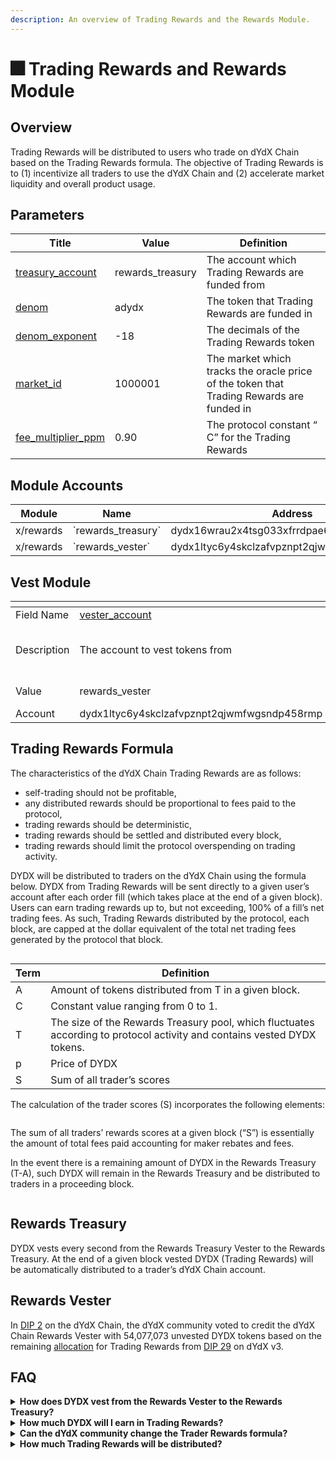 ```yaml
---
description: An overview of Trading Rewards and the Rewards Module.
---
```


# 🎆 Trading Rewards and Rewards Module

## Overview

Trading Rewards will be distributed to users who trade on dYdX Chain based on the Trading Rewards formula. The objective of Trading Rewards is to (1) incentivize all traders to use the dYdX Chain and (2) accelerate market liquidity and overall product usage.

## Parameters

| Title                                                                                                                                          | Value             | Definition                                                                               |
| ---------------------------------------------------------------------------------------------------------------------------------------------- | ----------------- | ---------------------------------------------------------------------------------------- |
| [treasury\_account](https://github.com/dydxopsdao/networks/blob/fd7ee6e63e7e4b3ffab4fe600ac7cdb77c28d88d/dydx-mainnet-1/genesis.json#L3756)    | rewards\_treasury | The account which Trading Rewards are funded from                                        |
| [denom](https://github.com/dydxopsdao/networks/blob/fd7ee6e63e7e4b3ffab4fe600ac7cdb77c28d88d/dydx-mainnet-1/genesis.json#L3757)                | adydx             | The token that Trading Rewards are funded in                                             |
| [denom\_exponent](https://github.com/dydxopsdao/networks/blob/fd7ee6e63e7e4b3ffab4fe600ac7cdb77c28d88d/dydx-mainnet-1/genesis.json#L3758)      | -18               | The decimals of the Trading Rewards token                                                |
| [market\_id](https://github.com/dydxopsdao/networks/blob/fd7ee6e63e7e4b3ffab4fe600ac7cdb77c28d88d/dydx-mainnet-1/genesis.json#L3759)           | 1000001           | The market which tracks the oracle price of the token that Trading Rewards are funded in |
| [fee\_multiplier\_ppm](https://github.com/dydxopsdao/networks/blob/fd7ee6e63e7e4b3ffab4fe600ac7cdb77c28d88d/dydx-mainnet-1/genesis.json#L3760) | 0.90              | The protocol constant “ C” for the Trading Rewards                                       |

## Module Accounts

| Module    | Name                  | Address                                     |
| --------- | --------------------- | ------------------------------------------- |
| x/rewards | \`rewards\_treasury\` | dydx16wrau2x4tsg033xfrrdpae6kxfn9kyuerr5jjp |
| x/rewards | \`rewards\_vester\`   | dydx1ltyc6y4skclzafvpznpt2qjwmfwgsndp458rmp |

## Vest Module



<table data-header-hidden data-full-width="true"><thead><tr><th width="136"></th><th width="403"></th><th width="396"></th><th width="149"></th><th width="139"></th><th width="139"></th></tr></thead><tbody><tr><td>Field Name</td><td><a href="https://github.com/dydxopsdao/networks/blob/fd7ee6e63e7e4b3ffab4fe600ac7cdb77c28d88d/dydx-mainnet-1/genesis.json#L3820">vester_account</a></td><td><a href="https://github.com/dydxopsdao/networks/blob/fd7ee6e63e7e4b3ffab4fe600ac7cdb77c28d88d/dydx-mainnet-1/genesis.json#L3821">treasury_account</a></td><td><a href="https://github.com/dydxopsdao/networks/blob/fd7ee6e63e7e4b3ffab4fe600ac7cdb77c28d88d/dydx-mainnet-1/genesis.json#L3822">denom</a></td><td><a href="https://github.com/dydxopsdao/networks/blob/fd7ee6e63e7e4b3ffab4fe600ac7cdb77c28d88d/dydx-mainnet-1/genesis.json#L3823">start_time</a></td><td><a href="https://github.com/dydxopsdao/networks/blob/fd7ee6e63e7e4b3ffab4fe600ac7cdb77c28d88d/dydx-mainnet-1/genesis.json#L3824">end_time</a></td></tr><tr><td>Description</td><td>The account to vest tokens from</td><td>The account to vest tokens to</td><td>The token that is vested</td><td>The start time of vesting</td><td>The end time of vesting</td></tr><tr><td>Value</td><td>rewards_vester</td><td>rewards_treasury</td><td>adydx</td><td>2021-08-03T15:00:00Z</td><td>2026-08-03T15:00:00Z</td></tr><tr><td>Account </td><td>dydx1ltyc6y4skclzafvpznpt2qjwmfwgsndp458rmp</td><td>dydx16wrau2x4tsg033xfrrdpae6kxfn9kyuerr5jjp</td><td></td><td></td><td></td></tr></tbody></table>

## Trading Rewards Formula

The characteristics of the dYdX Chain Trading Rewards are as follows:

* self-trading should not be profitable,&#x20;
* any distributed rewards should be proportional to fees paid to the protocol,
* trading rewards should be deterministic,
* trading rewards should be settled and distributed every block,&#x20;
* trading rewards should limit the protocol overspending on trading activity.

DYDX will be distributed to traders on the dYdX Chain using the formula below. DYDX from Trading Rewards will be sent directly to a given user’s account after each order fill (which takes place at the end of a given block). Users can earn trading rewards up to, but not exceeding, 100% of a fill’s net trading fees. As such, Trading Rewards distributed by the protocol, each block, are capped at the dollar equivalent of the total net trading fees generated by the protocol that block.&#x20;

<figure><img src="https://lh7-eu.googleusercontent.com/U8h-_7D3nVt9eF1CIVhdE75czrjxlugOeru3yniuw_l1Yhu511DS7FEb1R5FNSvCmmkzErlxeRIvAu_BLHB6mKugoH5SjpCI5Ota4JIPCldyvuSzJ_eL_k30zmtyRbtu8u8WIUC_0Nfed6C6-laBo2I" alt=""><figcaption></figcaption></figure>

| Term | Definition                                                                                                               |
| ---- | ------------------------------------------------------------------------------------------------------------------------ |
| A    | Amount of tokens distributed from T in a given block.                                                                    |
| C    | Constant value ranging from 0 to 1.                                                                                      |
| T    | The size of the Rewards Treasury pool, which fluctuates according to protocol activity and  contains vested DYDX tokens. |
| p    | Price of DYDX                                                                                                            |
| S    | Sum of all trader’s scores                                                                                               |

The calculation of the trader scores (S) incorporates the following elements:

<figure><img src="https://lh7-eu.googleusercontent.com/r23o-srOJOWMrHA8TpGwNRpHTB1s3m7A5TmDOIYtV5WP07wSzyWoSIbELzxJMYhIu9enwmWZMXk8B-1kbfQCBCTVxagB3VMBbJeL6EZfVuniqqEcSI-zb4bvA2T37-tyJCTPxevLpkHDTzv-xYbBw4Y" alt=""><figcaption></figcaption></figure>

The sum of all traders’ rewards scores at a given block (“S”) is essentially the amount of total fees paid accounting for maker rebates and fees.&#x20;

In the event there is a remaining amount of DYDX in the Rewards Treasury (T-A), such DYDX will remain in the Rewards Treasury and be distributed to traders in a proceeding block.

<figure><img src="https://lh7-eu.googleusercontent.com/s2Gclbxm3RUqHhXr23DB0Mc_NIcVVUmuXlMKR5gb6FPASPRKhFU7Bd53RJV7d_yFN2v7Y-iXZOxA9K4gIJ8ZHkaX_7xqupnCN3oWWx1BLTgXhqTmZ508rWaDCKkrLZTOUsBEWLg3-bMwulRAxYyaREk" alt=""><figcaption></figcaption></figure>

## Rewards Treasury

DYDX vests every second from the Rewards Treasury Vester to the Rewards Treasury. At the end of a given block vested DYDX (Trading Rewards) will be automatically distributed to a trader’s dYdX Chain account.&#x20;

## Rewards Vester

In [DIP 2](https://www.mintscan.io/dydx/proposals/2) on the dYdX Chain, the dYdX community voted to credit the dYdX Chain Rewards Vester with 54,077,073 unvested DYDX tokens based on the remaining [allocation](https://docs.dydx.community/dydx-governance/start-here/dydx-allocations) for Trading Rewards from [DIP 29](https://dydx.community/dashboard/proposal/16) on dYdX v3.&#x20;

## FAQ

<details>

<summary><strong>How does DYDX vest from the Rewards Vester to the Rewards Treasury?</strong></summary>

The Vest Module allows the vesting process to happen on the dYdX Chain. The module is responsible for determining the rate of tokens that vest from Vester Accounts to other accounts such as a `community_treasury` and a `rewards_treasury`. The rate of token transfers is linear with respect to time. Thus, block timestamps are used to vest tokens.

The dYdX Community through a governance vote has the ability to create, update, or delete `vest_entries` through a governance vote.

Based on the `start_time` and `end_time`, DYDX will vest from the Rewards Vester to the Rewards Treasury at approximately \~0.64 DYDX per second.

</details>

<details>

<summary><strong>How much DYDX will I earn in Trading Rewards?</strong> </summary>

Immediately following the execution of each trade, the dYdX Chain protocol calculates the projected amount of trading rewards related to such trade. The [dydx.trade](https://dydx.trade/) user interface displays the maximum potential rewards for a given trade size before the trade occurs. It's important to note that users can accumulate trading rewards from 0-100% of the net trading fees of a fill, paid in DYDX, but not exceeding this limit.

</details>

<details>

<summary><strong>Can the dYdX community change the Trader Rewards formula?</strong> </summary>

Yes, the Trading Rewards formula can be modified by the dYdX community through a dYdX Chain Software Upgrade Proposal. If the dYdX community wishes to change any of the parameters outlined in the Parameters section above, e.g. the `fee_multiplier_ppm`, it can be done through a dYdX Chain Parameter Change Proposal.&#x20;

</details>

<details>

<summary><strong>How much Trading Rewards will be distributed?</strong></summary>

In [DIP 2](https://www.mintscan.io/dydx/proposals/2) on the dYdX Chain, the dYdX community voted to credit the dYdX Chain Rewards Vester with 54,077,073 unvested DYDX tokens based on the remaining [allocation](https://docs.dydx.community/dydx-governance/start-here/dydx-allocations) for Trading Rewards from [DIP 29](https://dydx.community/dashboard/proposal/16) on dYdX v3.&#x20;

The dYdX community could choose to transfer more vested DYDX from the dYdX Chain Community Treasury to the Rewards Vester through a Community Spend Proposal, e.g. to increase trading rewards in the future.

</details>

